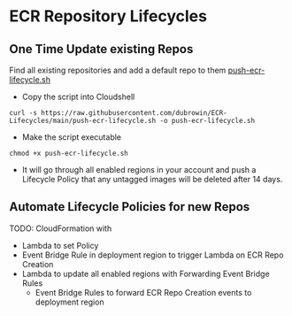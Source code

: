 # ECR Repository Lifecycles

## One Time Update existing Repos

Find all existing repositories and add a default repo to them
[push-ecr-lifecycle.sh](https://github.com/dubrowin/ECR-Lifecycles/blob/main/push-ecr-lifecycle.sh)

- Copy the script into Cloudshell
  
```curl -s https://raw.githubusercontent.com/dubrowin/ECR-Lifecycles/main/push-ecr-lifecycle.sh -o push-ecr-lifecycle.sh```

- Make the script executable
  
```chmod +x push-ecr-lifecycle.sh```

- It will go through all enabled regions in your account and push a Lifecycle Policy that any untagged images will be deleted after 14 days.

## Automate Lifecycle Policies for new Repos

TODO: CloudFormation with
- Lambda to set Policy
- Event Bridge Rule in deployment region to trigger Lambda on ECR Repo Creation
- Lambda to update all enabled regions with Forwarding Event Bridge Rules
  - Event Bridge Rules to forward ECR Repo Creation events to deployment region
